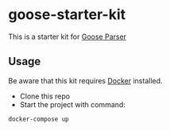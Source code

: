 # goose-starter-kit

This is a starter kit for [Goose Parser](https://github.com/redco/goose-parser)

## Usage

Be aware that this kit requires [Docker](https://docker.com) installed.

- Clone this repo
- Start the project with command:

```bash
docker-compose up
```

